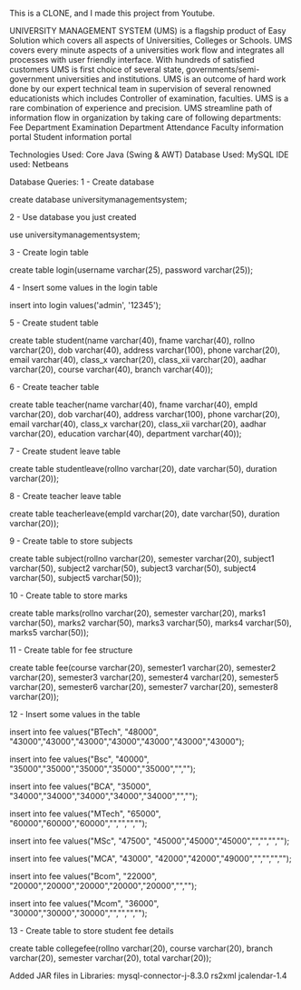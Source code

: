 This is a CLONE, and I made this project from Youtube.

UNIVERSITY MANAGEMENT SYSTEM (UMS) is a flagship product of Easy Solution which covers all aspects of Universities, Colleges or Schools. UMS covers every minute aspects of a universities work flow and integrates all processes with user friendly interface. With hundreds of satisfied customers UMS is first choice of several state, governments/semi- government universities and institutions. UMS is an outcome of hard work done by our expert technical team in supervision of several renowned educationists which includes Controller of examination, faculties. UMS is a rare combination of experience and precision. UMS streamline path of information flow in organization by taking care of following departments:
Fee Department
Examination Department
Attendance
Faculty information portal
Student information portal

Technologies Used: Core Java (Swing & AWT) Database Used: MySQL IDE used: Netbeans

Database Queries:
1 - Create database

create database universitymanagementsystem;

2 - Use database you just created

use universitymanagementsystem;

3 - Create login table

create table login(username varchar(25), password varchar(25));

4 - Insert some values in the login table

insert into login values('admin', '12345');

5 - Create student table

create table student(name varchar(40), fname varchar(40), rollno varchar(20), dob varchar(40), address varchar(100), phone varchar(20), email varchar(40), class_x varchar(20), class_xii varchar(20), aadhar varchar(20), course varchar(40), branch varchar(40));

6 - Create teacher table

create table teacher(name varchar(40), fname varchar(40), empId varchar(20), dob varchar(40), address varchar(100), phone varchar(20), email varchar(40), class_x varchar(20), class_xii varchar(20), aadhar varchar(20), education varchar(40), department varchar(40));

7 - Create student leave table

create table studentleave(rollno varchar(20), date varchar(50), duration varchar(20));

8 - Create teacher leave table

create table teacherleave(empId varchar(20), date varchar(50), duration varchar(20));

9 - Create table to store subjects

create table subject(rollno varchar(20), semester varchar(20), subject1 varchar(50), subject2 varchar(50), subject3 varchar(50), subject4 varchar(50), subject5 varchar(50));

10 - Create table to store marks

create table marks(rollno varchar(20), semester varchar(20), marks1 varchar(50), marks2 varchar(50), marks3 varchar(50), marks4 varchar(50), marks5 varchar(50));

11 - Create table for fee structure

create table fee(course varchar(20), semester1 varchar(20), semester2 varchar(20), semester3 varchar(20), semester4 varchar(20), semester5 varchar(20), semester6 varchar(20), semester7 varchar(20), semester8 varchar(20));

12 - Insert some values in the table

insert into fee values("BTech", "48000", "43000","43000","43000","43000","43000","43000","43000");

insert into fee values("Bsc", "40000", "35000","35000","35000","35000","35000","","");

insert into fee values("BCA", "35000", "34000","34000","34000","34000","34000","","");

insert into fee values("MTech", "65000", "60000","60000","60000","","","","");

insert into fee values("MSc", "47500", "45000","45000","45000","","","","");

insert into fee values("MCA", "43000", "42000","42000","49000","","","","");

insert into fee values("Bcom", "22000", "20000","20000","20000","20000","20000","","");

insert into fee values("Mcom", "36000", "30000","30000","30000","","","","");

13 - Create table to store student fee details

create table collegefee(rollno varchar(20), course varchar(20), branch varchar(20), semester varchar(20), total varchar(20));


Added JAR files in Libraries: mysql-connector-j-8.3.0 rs2xml jcalendar-1.4

